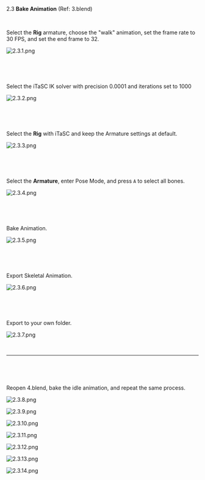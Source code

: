 2.3 ‌**Bake Animation** (Ref: 3.blend)

&nbsp;

Select the **Rig** armature, choose the "walk" animation, set the frame rate to 30 FPS, and set the end frame to 32.

![2.3.1.png](../../_resources/2.3.1.png)

&nbsp;

&nbsp;

‌Select the iTaSC IK solver with precision 0.0001 and iterations set to 1000

![2.3.2.png](../../_resources/2.3.2.png)

&nbsp;

&nbsp;

‌Select the **Rig** with iTaSC and keep the Armature settings at default.

![2.3.3.png](../../_resources/2.3.3.png)

&nbsp;

&nbsp;

‌Select the **Armature**, enter Pose Mode, and press `A` to select all bones.

![2.3.4.png](../../_resources/2.3.4.png)

&nbsp;

&nbsp;

Bake Animation.

![2.3.5.png](../../_resources/2.3.5.png)

&nbsp;

&nbsp;

‌Export Skeletal Animation.

![2.3.6.png](../../_resources/2.3.6.png)

&nbsp;

&nbsp;

‌Export to your own folder.

![2.3.7.png](../../_resources/2.3.7.png)

&nbsp;

* * *

&nbsp;

&nbsp;

‌Reopen 4.blend, bake the idle animation, and repeat the same process.

![2.3.8.png](../../_resources/2.3.8.png)

![2.3.9.png](../../_resources/2.3.9.png)

![2.3.10.png](../../_resources/2.3.10.png)

![2.3.11.png](../../_resources/2.3.11.png)

![2.3.12.png](../../_resources/2.3.12.png)

![2.3.13.png](../../_resources/2.3.13.png)

![2.3.14.png](../../_resources/2.3.14.png)

&nbsp;